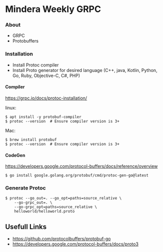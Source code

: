 # Mindera Weekly GRPC

### About
- GRPC
- Protobuffers

### Installation

- Install Protoc compiler
- Install Proto generator for desired language (C++, java, Kotlin, Python, Go, Ruby, Objective-C, C#, PHP)

#### Compiler

https://grpc.io/docs/protoc-installation/

linux:

```shell
$ apt install -y protobuf-compiler
$ protoc --version  # Ensure compiler version is 3+
```

Mac:

```shell
$ brew install protobuf
$ protoc --version  # Ensure compiler version is 3+
```

#### CodeGen

https://developers.google.com/protocol-buffers/docs/reference/overview

```shell
$ go install google.golang.org/protobuf/cmd/protoc-gen-go@latest
```

### Generate Protoc

```shell
$ protoc --go_out=. --go_opt=paths=source_relative \
    --go-grpc_out=. \
    --go-grpc_opt=paths=source_relative \
    helloworld/helloworld.proto
```


## Usefull Links
- https://github.com/protocolbuffers/protobuf-go
- https://developers.google.com/protocol-buffers/docs/proto3